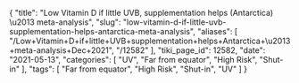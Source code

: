 {
    "title": "Low Vitamin D if little UVB, supplementation helps (Antarctica) \u2013 meta-analysis",
    "slug": "low-vitamin-d-if-little-uvb-supplementation-helps-antarctica-meta-analysis",
    "aliases": [
        "/Low+Vitamin+D+if+little+UVB+supplementation+helps+Antarctica+\u2013+meta-analysis+Dec+2021",
        "/12582"
    ],
    "tiki_page_id": 12582,
    "date": "2021-05-13",
    "categories": [
        "UV",
        "Far from equator",
        "High Risk",
        "Shut-in"
    ],
    "tags": [
        "Far from equator",
        "High Risk",
        "Shut-in",
        "UV"
    ]
}